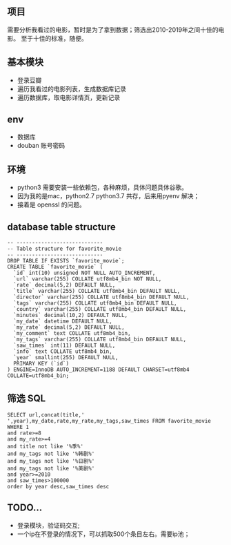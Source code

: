 
## 项目
需要分析我看过的电影，暂时是为了拿到数据；筛选出2010-2019年之间十佳的电影。
至于十佳的标准，随便。



## 基本模块
* 登录豆瓣
* 遍历我看过的电影列表，生成数据库记录
* 遍历数据库，取电影详情页，更新记录


## env 
- 数据库
- douban 账号密码


## 环境
- python3 需要安装一些依赖包，各种麻烦，具体问题具体谷歌。
- 因为我的是mac，python2.7 python3.7 共存，后来用pyenv 解决；
- 接着是 openssl 的问题。

##  database table structure
```
-- ----------------------------
-- Table structure for favorite_movie
-- ----------------------------
DROP TABLE IF EXISTS `favorite_movie`;
CREATE TABLE `favorite_movie` (
  `id` int(10) unsigned NOT NULL AUTO_INCREMENT,
  `url` varchar(255) COLLATE utf8mb4_bin NOT NULL,
  `rate` decimal(5,2) DEFAULT NULL,
  `title` varchar(255) COLLATE utf8mb4_bin DEFAULT NULL,
  `director` varchar(255) COLLATE utf8mb4_bin DEFAULT NULL,
  `tags` varchar(255) COLLATE utf8mb4_bin DEFAULT NULL,
  `country` varchar(255) COLLATE utf8mb4_bin DEFAULT NULL,
  `minutes` decimal(10,2) DEFAULT NULL,
  `my_date` datetime DEFAULT NULL,
  `my_rate` decimal(5,2) DEFAULT NULL,
  `my_comment` text COLLATE utf8mb4_bin,
  `my_tags` varchar(255) COLLATE utf8mb4_bin DEFAULT NULL,
  `saw_times` int(11) DEFAULT NULL,
  `info` text COLLATE utf8mb4_bin,
  `year` smallint(255) DEFAULT NULL,
  PRIMARY KEY (`id`)
) ENGINE=InnoDB AUTO_INCREMENT=1188 DEFAULT CHARSET=utf8mb4 COLLATE=utf8mb4_bin;

```

## 筛选 SQL
````
SELECT url,concat(title,' ',year),my_date,rate,my_rate,my_tags,saw_times FROM favorite_movie WHERE 1
and rate>=8
and my_rate>=4
and title not like '%季%'
and my_tags not like '%韩剧%'
and my_tags not like '%日剧%'
and my_tags not like '%美剧%'
and year>=2010
and saw_times>100000
order by year desc,saw_times desc
````

## TODO...
* 登录模块，验证码交互;
* 一个ip在不登录的情况下，可以抓取500个条目左右。需要ip池；





